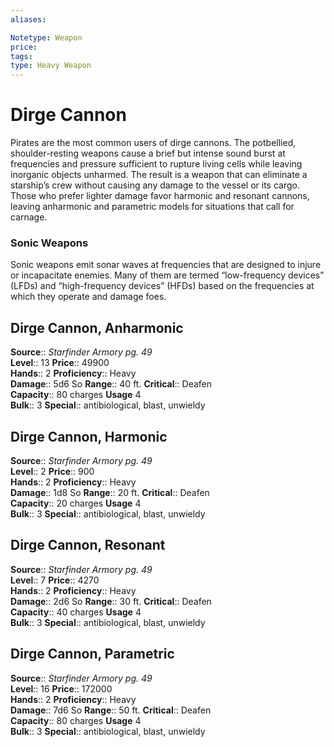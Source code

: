 ```yaml
---
aliases: 

Notetype: Weapon
price: 
tags: 
type: Heavy Weapon
---
```


# Dirge Cannon

Pirates are the most common users of dirge cannons. The potbellied, shoulder-resting weapons cause a brief but intense sound burst at frequencies and pressure sufficient to rupture living cells while leaving inorganic objects unharmed. The result is a weapon that can eliminate a starship’s crew without causing any damage to the vessel or its cargo. Those who prefer lighter damage favor harmonic and resonant cannons, leaving anharmonic and parametric models for situations that call for carnage.

### Sonic Weapons

Sonic weapons emit sonar waves at frequencies that are designed to injure or incapacitate enemies. Many of them are termed “low-frequency devices” (LFDs) and “high-frequency devices” (HFDs) based on the frequencies at which they operate and damage foes.  

## Dirge Cannon, Anharmonic

**Source**:: _Starfinder Armory pg. 49_  
**Level**:: 13
**Price**:: 49900  
**Hands**:: 2
**Proficiency**:: Heavy  
**Damage**:: 5d6 So 
**Range**:: 40 ft.
**Critical**:: Deafen  
**Capacity**:: 80 charges 
**Usage** 4  
**Bulk**:: 3
**Special**:: antibiological, blast, unwieldy

## Dirge Cannon, Harmonic

**Source**:: _Starfinder Armory pg. 49_  
**Level**:: 2
**Price**:: 900  
**Hands**:: 2
**Proficiency**:: Heavy  
**Damage**:: 1d8 So 
**Range**:: 20 ft.
**Critical**:: Deafen  
**Capacity**:: 20 charges 
**Usage** 4  
**Bulk**:: 3
**Special**:: antibiological, blast, unwieldy

## Dirge Cannon, Resonant

**Source**:: _Starfinder Armory pg. 49_  
**Level**:: 7
**Price**:: 4270  
**Hands**:: 2
**Proficiency**:: Heavy  
**Damage**:: 2d6 So 
**Range**:: 30 ft.
**Critical**:: Deafen  
**Capacity**:: 40 charges 
**Usage** 4  
**Bulk**:: 3
**Special**:: antibiological, blast, unwieldy

## Dirge Cannon, Parametric

**Source**:: _Starfinder Armory pg. 49_  
**Level**:: 16
**Price**:: 172000  
**Hands**:: 2
**Proficiency**:: Heavy  
**Damage**:: 7d6 So 
**Range**:: 50 ft.
**Critical**:: Deafen  
**Capacity**:: 80 charges 
**Usage** 4  
**Bulk**:: 3
**Special**:: antibiological, blast, unwieldy

